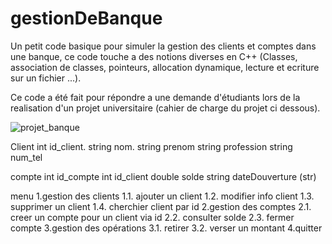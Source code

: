# gestionDeBanque
Un petit code basique pour simuler la gestion des clients et comptes dans une banque, ce code touche a des notions diverses en C++ (Classes, association de classes, pointeurs, allocation dynamique, lecture et ecriture sur un fichier  ...).

Ce code a été fait pour répondre a une demande d'étudiants lors de la realisation d'un projet universitaire (cahier de charge du projet ci dessous).


![projet_banque](https://user-images.githubusercontent.com/87968764/184623895-c3b033e2-601e-4a45-8b80-35510efdfc03.jpg)


Client
	int    id_client.
	string nom.
	string prenom
	string profession
	string num_tel

compte 
	int    id_compte
	int    id_client
	double solde
	string dateDouverture (str)

menu
	1.gestion des clients
		1.1. ajouter un client
		1.2. modifier info client
		1.3. supprimer un client
		1.4. cherchier client par id
	2.gestion des comptes
		2.1. creer un compte pour un client via id
		2.2. consulter solde
		2.3. fermer compte
	3.gestion des opérations
		3.1. retirer
		3.2. verser un montant
	4.quitter

